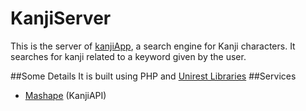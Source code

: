 # KanjiServer
This is the server of [kanjiApp][df1], a search engine for Kanji characters. It searches for kanji related to a keyword given by the user.

##Some Details
It is built using PHP and [Unirest Libraries][df2]
##Services
- [Mashape][df3] (KanjiAPI)


 [df1]: <https://github.com/pietroventurini/kanjime>
 [df2]: <https://unirest.io/php.html>
 [df3]: <https://market.mashape.com/kanjialive/learn-to-read-and-write-japanese-kanji>

